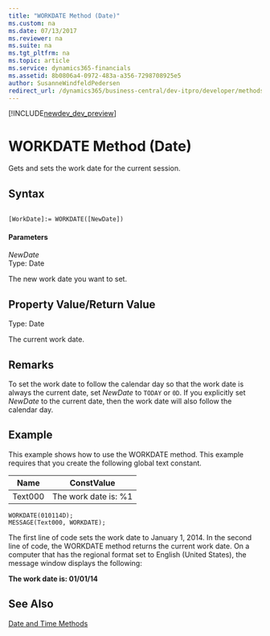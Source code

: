 ```yaml
---
title: "WORKDATE Method (Date)"
ms.custom: na
ms.date: 07/13/2017
ms.reviewer: na
ms.suite: na
ms.tgt_pltfrm: na
ms.topic: article
ms.service: dynamics365-financials
ms.assetid: 8b0806a4-0972-483a-a356-7298708925e5
author: SusanneWindfeldPedersen
redirect_url: /dynamics365/business-central/dev-itpro/developer/methods/devenv-al-method-reference
---
```


[!INCLUDE[newdev_dev_preview](../includes/newdev_dev_preview.md)]

# WORKDATE Method (Date)
Gets and sets the work date for the current session.  

## Syntax  

```  

[WorkDate]:= WORKDATE([NewDate])  
```  

#### Parameters  
 *NewDate*  
 Type: Date  

 The new work date you want to set.  

## Property Value/Return Value  
 Type: Date  

 The current work date.  

## Remarks  
<!--NAV
If you do not set a value for the *NewDate* parameter, then the method returns the work date that is specified by the **Set Work Date** option on the **Application** menu ![Application Menu button in menu bar](media/ApplicationMenuIcon.png "ApplicationMenuIcon") in the [!INCLUDE[nav_windows](../includes/nav_windows_md.md)]. If there is no work date selected,  then the current system date is returned.  
-->

 To set the work date to follow the calendar day so that the work date is always the current date, set *NewDate* to `TODAY` or `0D`. If you explicitly set *NewDate* to the current date, then the work date will also follow the calendar day.  

## Example  
 This example shows how to use the WORKDATE method. This example requires that you create the following global text constant.  

|Name|ConstValue|  
|----------|----------------|  
|Text000|The work date is: %1|  

```  
WORKDATE(010114D);  
MESSAGE(Text000, WORKDATE);  
```  

 The first line of code sets the work date to January 1, 2014. In the second line of code, the WORKDATE method returns the current work date. On a computer that has the regional format set to English \(United States\), the message window displays the following:  

 **The work date is: 01/01/14**  

## See Also  
 [Date and Time Methods](devenv-Date-and-Time-Methods.md)

